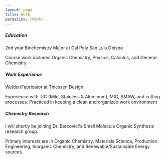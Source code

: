 ```yaml
---
layout: page
title: Work
permalink: /Work/
---
```


##### Education

2nd year Biochemistry Major at Cal Poly San Luis Obispo

Course work includes Organic Chemistry, Physics, Calculus, and General Chemistry

##### Work Experience
Welder/Fabricator at [Thiessen Design](https://www.thiessendesign.com/)

Experience with TIG (Mild, Stainless & Aluminum), MIG, SMAW, and cutting processes. 
Practiced in keeping a clean and organized work environment

##### Chemistry Research

I will shortly be joining Dr. Bercovici's Small Molecule Organic Synthesis research group.


Primary interests are in Organic Chemistry, Materials Science, Production Engineering, Inorganic Chemistry, and Renewable/Sustainable Energy sources.
